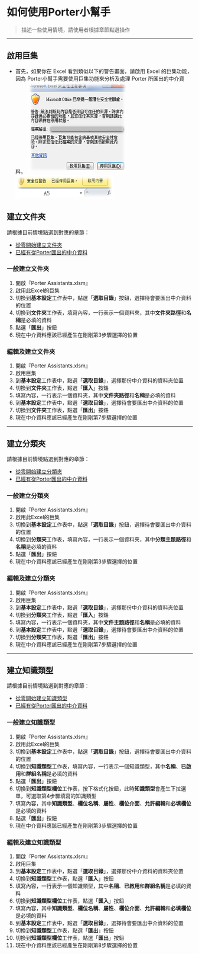 # 如何使用Porter小幫手
> 描述一些使用情境，請使用者根據章節點選操作

---

## 啟用巨集
* 首先，如果你在 Excel 看到類似以下的警告畫面，請啟用 Excel  的巨集功能，因為 Porter小幫手需要使用巨集功能來分析及處理 Porter 所匯出的中介資料。
  ![macroAlert.png](/img/macroAlert.png)
  ![macroAlertPrompt.png](/img/macroAlertPrompt.png)
## 建立文件夾
請根據目前情境點選到對應的章節：
* [從零開始建立文件夾](#一般建立文件夾)
* [已經有從Porter匯出的中介資料](#編輯及建立文件夾)

### 一般建立文件夾
1. 開啟『Porter Assistants.xlsm』
2. 啟用此Excel的巨集
3. 切換到**基本設定**工作表中，點選「**選取目錄**」按鈕，選擇待會要匯出中介資料的位置
4. 切換到**文件夾**工作表，填寫內容，一行表示一個資料夾，其中**文件夾路徑**和**名稱**是必填的資料
5. 點選「**匯出**」按鈕
6. 現在中介資料應該已經產生在剛剛第3步驟選擇的位置

### 編輯及建立文件夾
1. 開啟『Porter Assistants.xlsm』
2. 啟用巨集
3. 到**基本設定**工作表中，點選「**選取目錄**」，選擇那份中介資料的資料夾位置
4. 切換到**文件夾**工作表，點選「**匯入**」按鈕
5. 填寫內容，一行表示一個資料夾，其中**文件夾路徑**和**名稱**是必填的資料
6. 到**基本設定**工作表中，點選「**選取目錄**」，選擇待會要匯出中介資料的位置
7. 切換到**文件夾**工作表，點選「**匯出**」按鈕
8. 現在中介資料應該已經產生在剛剛第7步驟選擇的位置

---

## 建立分類夾
請根據目前情境點選到對應的章節：
* [從零開始建立分類夾](#一般建立分類夾)
* [已經有從Porter匯出的中介資料](#編輯及建立分類夾)

### 一般建立分類夾
1. 開啟『Porter Assistants.xlsm』
2. 啟用此Excel的巨集
3. 切換到**基本設定**工作表中，點選「**選取目錄**」按鈕，選擇待會要匯出中介資料的位置
4. 切換到**分類夾**工作表，填寫內容，一行表示一個資料夾，其中**分類主題路徑**和**名稱**是必填的資料
5. 點選「**匯出**」按鈕
6. 現在中介資料應該已經產生在剛剛第3步驟選擇的位置

### 編輯及建立分類夾
1. 開啟『Porter Assistants.xlsm』
2. 啟用巨集
3. 到**基本設定**工作表中，點選「**選取目錄**」，選擇那份中介資料的資料夾位置
4. 切換到**分類夾**工作表，點選「**匯入**」按鈕
5. 填寫內容，一行表示一個資料夾，其中**文件主題路徑**和**名稱**是必填的資料
6. 到**基本設定**工作表中，點選「**選取目錄**」，選擇待會要匯出中介資料的位置
7. 切換到**分類夾**工作表，點選「**匯出**」按鈕
8. 現在中介資料應該已經產生在剛剛第7步驟選擇的位置

---

## 建立知識類型
請根據目前情境點選到對應的章節：
* [從零開始建立知識類型](#一般建立知識類型)
* [已經有從Porter匯出的中介資料](#編輯及建立知識類型)

### 一般建立知識類型
1. 開啟『Porter Assistants.xlsm』
2. 啟用此Excel的巨集
3. 切換到**基本設定**工作表中，點選「**選取目錄**」按鈕，選擇待會要匯出中介資料的位置
4. 切換到**知識類型**工作表，填寫內容，一行表示一個知識類型，其中**名稱**、**已啟用**和**群組名稱**是必填的資料
5. 點選「**匯出**」按鈕
6. 切換到**知識類型欄位**工作表，按下格式化按鈕，此時**知識類型**會產生下拉選單，可選取第4步驟填寫的知識類型
7. 填寫內容，其中**知識類型**、**欄位名稱**、**屬性**、**欄位介面**、**允許編輯**和**必填欄位**是必填的資料
8. 點選「**匯出**」按鈕
9. 現在中介資料應該已經產生在剛剛第3步驟選擇的位置

### 編輯及建立知識類型
1. 開啟『Porter Assistants.xlsm』
2. 啟用巨集
3. 到**基本設定**工作表中，點選「**選取目錄**」，選擇那份中介資料的資料夾位置
4. 切換到**知識類型**工作表，點選「**匯入**」按鈕
5. 填寫內容，一行表示一個知識類型，其中**名稱**、**已啟用**和**群組名稱**是必填的資料
6. 切換到**知識類型欄位**工作表，點選「**匯入**」按鈕
7. 填寫內容，其中**知識類型**、**欄位名稱**、**屬性**、**欄位介面**、**允許編輯**和**必填欄位**是必填的資料
8. 到**基本設定**工作表中，點選「**選取目錄**」，選擇待會要匯出中介資料的位置
9. 切換到**知識類型**工作表，點選「**匯出**」按鈕
10. 切換到**知識類型欄位**工作表，點選「**匯出**」按鈕
11. 現在中介資料應該已經產生在剛剛第8步驟選擇的位置


